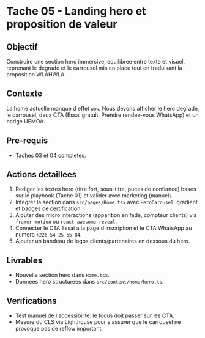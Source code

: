 # Tache 05 - Landing hero et proposition de valeur

## Objectif
Construire une section hero immersive, equilibree entre texte et visuel, reprenant le degrade et le carrousel mis en place tout en traduisant la proposition WLAHWLA.

## Contexte
La home actuelle manque d effet `wow`. Nous devons afficher le hero degrade, le carrousel, deux CTA (Essai gratuit, Prendre rendez-vous WhatsApp) et un badge UEMOA.

## Pre-requis
- Taches 03 et 04 completes.

## Actions detaillees
1. Rediger les textes hero (titre fort, sous-titre, puces de confiance) bases sur le playbook (Tache 01) et valider avec marketing (manuel).
2. Integrer la section dans `src/pages/Home.tsx` avec `HeroCarousel`, gradient et badges de certification.
3. Ajouter des micro interactions (apparition en fade, compteur clients) via `framer-motion` ou `react-awesome-reveal`.
4. Connecter le CTA Essai a la page d inscription et le CTA WhatsApp au numero `+226 54 25 55 84`.
5. Ajouter un bandeau de logos clients/partenaires en dessous du hero.

## Livrables
- Nouvelle section hero dans `Home.tsx`.
- Donnees hero structurees dans `src/content/home/hero.ts`.

## Verifications
- Test manuel de l accessibilite: le focus doit passer sur les CTA.
- Mesure du CLS via Lighthouse pour s assurer que le carrousel ne provoque pas de reflow important.

